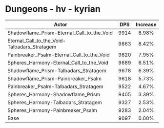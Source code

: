 # Dungeons - hv - kyrian
| Actor | DPS | Increase |
|---|:---:|:---:|
|Shadowflame_Prism-Eternal_Call_to_the_Void|9914|8.98%|
|Eternal_Call_to_the_Void-Talbadars_Stratagem|9863|8.42%|
|Painbreaker_Psalm-Eternal_Call_to_the_Void|9820|7.95%|
|Spheres_Harmony-Eternal_Call_to_the_Void|9689|6.51%|
|Shadowflame_Prism-Talbadars_Stratagem|9678|6.39%|
|Shadowflame_Prism-Painbreaker_Psalm|9618|5.73%|
|Painbreaker_Psalm-Talbadars_Stratagem|9522|4.67%|
|Spheres_Harmony-Shadowflame_Prism|9405|3.39%|
|Spheres_Harmony-Talbadars_Stratagem|9327|2.53%|
|Spheres_Harmony-Painbreaker_Psalm|9283|2.04%|
|Base|9097|0.00%|

